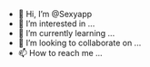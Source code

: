 - 👋 Hi, I’m @Sexyapp
- 👀 I’m interested in ...
- 🌱 I’m currently learning ...
- 💞️ I’m looking to collaborate on ...
- 📫 How to reach me ...

<!---
Sexyapp/Sexyapp is a ✨ special ✨ repository because its `README.md` (this file) appears on your GitHub profile.
You can click the Preview link to take a look at your changes.
--->
